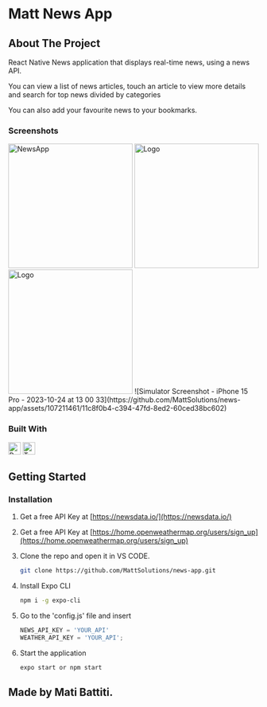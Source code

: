 # Matt News App

<!-- ABOUT THE PROJECT -->
## About The Project

<p> React Native News application that displays real-time news, using a news API. </p> 
<p> You can view a list of news articles, touch an article to view more details and search for top news divided by categories</p>
<p> You can also add your favourite news to your bookmarks.</p>

### Screenshots
<p float="left">
  <img src="![Simulator Screenshot - iPhone 15 Pro - 2023-10-24 at 13 00 21](https://github.com/MattSolutions/news-app/assets/107211461/86a8e073-4f77-4e80-a272-605ab4c76875)" alt="NewsApp" width="250" >
  <img src="![Simulator Screenshot - iPhone 15 Pro - 2023-10-24 at 13 00 33](https://github.com/MattSolutions/news-app/assets/107211461/11c8f0b4-c394-47fd-8ed2-60ced38bc602)" alt="Logo" width="250" >
  <img src="screenshots/screen-3.png" alt="Logo" width="250" >
![Simulator Screenshot - iPhone 15 Pro - 2023-10-24 at 13 00 33](https://github.com/MattSolutions/news-app/assets/107211461/11c8f0b4-c394-47fd-8ed2-60ced38bc602)
</p>

### Built With
<p>
<img src="https://img.shields.io/badge/React Native-282C34?logo=react&logoColor=61DAFB" alt="React Native logo" title="React Native" height="25" />
<img src="https://img.shields.io/badge/TypeScript-282C34?logo=typescript&logoColor=3178C6" alt="TypeScript logo" title="TypeScript" height="25" />
</p>


<!-- GETTING STARTED -->
## Getting Started

### Installation

1. Get a free API Key at [https://newsdata.io/](https://newsdata.io/)
2. Get a free API Key at [https://home.openweathermap.org/users/sign_up](https://home.openweathermap.org/users/sign_up)


3. Clone the repo and open it in VS CODE. 

   ```sh
   git clone https://github.com/MattSolutions/news-app.git
   ```
4. Install Expo CLI

   ```sh
   npm i -g expo-cli
   ```
5. Go to the 'config.js' file and insert

   ```js
   NEWS_API_KEY = 'YOUR_API'
   WEATHER_API_KEY = 'YOUR_API';
   ```
   
6. Start the application

   ```js
   expo start or npm start
   ```
<!-- LICENSE -->
## Made by Mati Battiti. 
